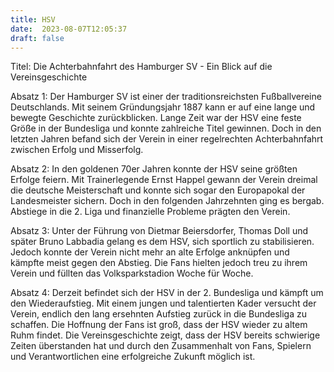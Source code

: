 ```yaml
---
title: HSV
date:  2023-08-07T12:05:37
draft: false
---
```


Titel: Die Achterbahnfahrt des Hamburger SV - Ein Blick auf die Vereinsgeschichte

Absatz 1: Der Hamburger SV ist einer der traditionsreichsten Fußballvereine Deutschlands. Mit seinem Gründungsjahr 1887 kann er auf eine lange und bewegte Geschichte zurückblicken. Lange Zeit war der HSV eine feste Größe in der Bundesliga und konnte zahlreiche Titel gewinnen. Doch in den letzten Jahren befand sich der Verein in einer regelrechten Achterbahnfahrt zwischen Erfolg und Misserfolg.

Absatz 2: In den goldenen 70er Jahren konnte der HSV seine größten Erfolge feiern. Mit Trainerlegende Ernst Happel gewann der Verein dreimal die deutsche Meisterschaft und konnte sich sogar den Europapokal der Landesmeister sichern. Doch in den folgenden Jahrzehnten ging es bergab. Abstiege in die 2. Liga und finanzielle Probleme prägten den Verein.

Absatz 3: Unter der Führung von Dietmar Beiersdorfer, Thomas Doll und später Bruno Labbadia gelang es dem HSV, sich sportlich zu stabilisieren. Jedoch konnte der Verein nicht mehr an alte Erfolge anknüpfen und kämpfte meist gegen den Abstieg. Die Fans hielten jedoch treu zu ihrem Verein und füllten das Volksparkstadion Woche für Woche.

Absatz 4: Derzeit befindet sich der HSV in der 2. Bundesliga und kämpft um den Wiederaufstieg. Mit einem jungen und talentierten Kader versucht der Verein, endlich den lang ersehnten Aufstieg zurück in die Bundesliga zu schaffen. Die Hoffnung der Fans ist groß, dass der HSV wieder zu altem Ruhm findet. Die Vereinsgeschichte zeigt, dass der HSV bereits schwierige Zeiten überstanden hat und durch den Zusammenhalt von Fans, Spielern und Verantwortlichen eine erfolgreiche Zukunft möglich ist.